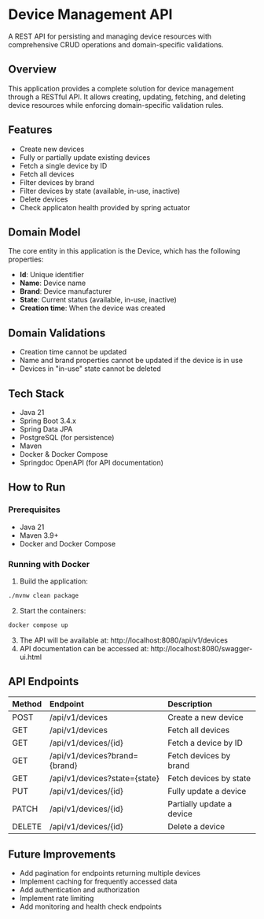 # Device Management API

A REST API for persisting and managing device resources with comprehensive CRUD operations and
domain-specific validations.

## Overview

This application provides a complete solution for device management through a RESTful API. It allows
creating, updating, fetching, and deleting device resources while enforcing domain-specific
validation rules.

## Features

- Create new devices
- Fully or partially update existing devices
- Fetch a single device by ID
- Fetch all devices
- Filter devices by brand
- Filter devices by state (available, in-use, inactive)
- Delete devices
- Check applicaton health provided by spring actuator

## Domain Model

The core entity in this application is the Device, which has the following properties:

- **Id**: Unique identifier
- **Name**: Device name
- **Brand**: Device manufacturer
- **State**: Current status (available, in-use, inactive)
- **Creation time**: When the device was created

## Domain Validations

- Creation time cannot be updated
- Name and brand properties cannot be updated if the device is in use
- Devices in "in-use" state cannot be deleted

## Tech Stack

- Java 21
- Spring Boot 3.4.x
- Spring Data JPA
- PostgreSQL (for persistence)
- Maven
- Docker \& Docker Compose
- Springdoc OpenAPI (for API documentation)

## How to Run

### Prerequisites

- Java 21
- Maven 3.9+
- Docker and Docker Compose

### Running with Docker

1. Build the application:

```bash
./mvnw clean package
```

2. Start the containers:

```bash
docker compose up
```

3. The API will be available at: http://localhost:8080/api/v1/devices
4. API documentation can be accessed at: http://localhost:8080/swagger-ui.html

## API Endpoints

| Method | Endpoint                      | Description               |
|:-------|:------------------------------|:--------------------------|
| POST   | /api/v1/devices               | Create a new device       |
| GET    | /api/v1/devices               | Fetch all devices         |
| GET    | /api/v1/devices/{id}          | Fetch a device by ID      |
| GET    | /api/v1/devices?brand={brand} | Fetch devices by brand    |
| GET    | /api/v1/devices?state={state} | Fetch devices by state    |
| PUT    | /api/v1/devices/{id}          | Fully update a device     |
| PATCH  | /api/v1/devices/{id}          | Partially update a device |
| DELETE | /api/v1/devices/{id}          | Delete a device           |

## Future Improvements

- Add pagination for endpoints returning multiple devices
- Implement caching for frequently accessed data
- Add authentication and authorization
- Implement rate limiting
- Add monitoring and health check endpoints

